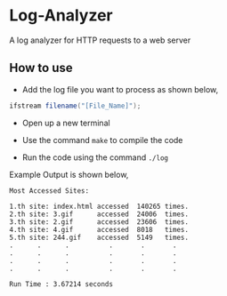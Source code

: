 # Log-Analyzer
A log analyzer for HTTP requests to a web server

## How to use 

- Add the log file you want to process as shown below,
```c#
ifstream filename("[File_Name]"); 
```
- Open up a new terminal 

- Use the command ```make``` to compile the code

- Run the code using the command ```./log```

Example Output is shown below, 
```
Most Accessed Sites:

1.th site: index.html accessed  140265 times.
2.th site: 3.gif      accessed  24006  times.
3.th site: 2.gif      accessed  23606  times.
4.th site: 4.gif      accessed  8018   times.
5.th site: 244.gif    accessed  5149   times.
.      .      .          .       .       .
.      .      .          .       .       .
.      .      .          .       .       .
.      .      .          .       .       .
 
Run Time : 3.67214 seconds

```
